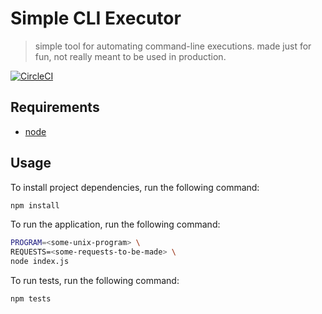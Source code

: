 # Simple CLI Executor

> simple tool for automating command-line executions. made just for fun, not really meant to be used in production.

[![CircleCI](https://circleci.com/gh/tjmaynes/simple-cli-executor.svg?style=svg)](https://circleci.com/gh/tjmaynes/simple-cli-executor)

## Requirements

- [node](https://nodejs.org)

## Usage

To install project dependencies, run the following command:
```bash
npm install
```

To run the application, run the following command:
```bash
PROGRAM=<some-unix-program> \
REQUESTS=<some-requests-to-be-made> \
node index.js
```

To run tests, run the following command:
```bash
npm tests
```
